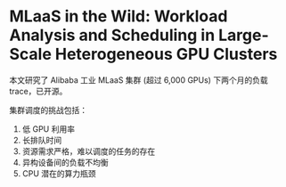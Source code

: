 # MLaaS in the Wild: Workload Analysis and Scheduling in Large-Scale Heterogeneous GPU Clusters

本文研究了 Alibaba 工业 MLaaS 集群 (超过 6,000 GPUs) 下两个月的负载 trace，已开源。

集群调度的挑战包括：
1) 低 GPU 利用率
2) 长排队时间
3) 资源需求严格，难以调度的任务的存在
4) 异构设备间的负载不均衡
5) CPU 潜在的算力瓶颈
